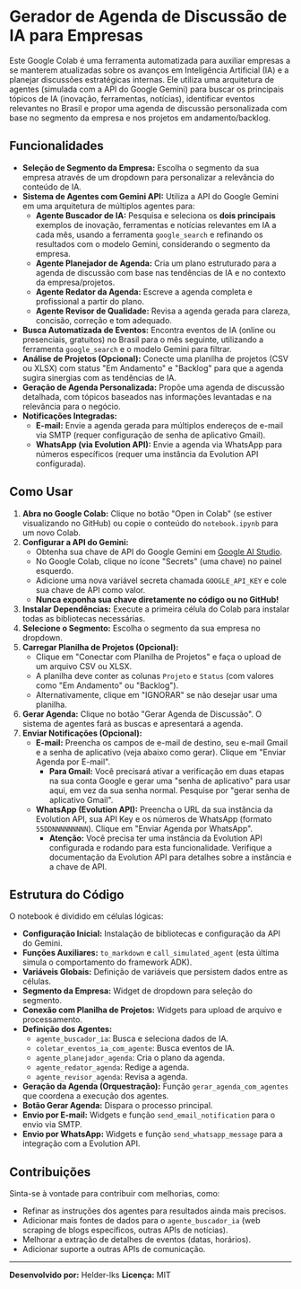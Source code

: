 # Gerador de Agenda de Discussão de IA para Empresas

Este Google Colab é uma ferramenta automatizada para auxiliar empresas a se manterem atualizadas sobre os avanços em Inteligência Artificial (IA) e a planejar discussões estratégicas internas. Ele utiliza uma arquitetura de agentes (simulada com a API do Google Gemini) para buscar os principais tópicos de IA (inovação, ferramentas, notícias), identificar eventos relevantes no Brasil e propor uma agenda de discussão personalizada com base no segmento da empresa e nos projetos em andamento/backlog.

## Funcionalidades

* **Seleção de Segmento da Empresa:** Escolha o segmento da sua empresa através de um dropdown para personalizar a relevância do conteúdo de IA.
* **Sistema de Agentes com Gemini API:** Utiliza a API do Google Gemini em uma arquitetura de múltiplos agentes para:
    * **Agente Buscador de IA:** Pesquisa e seleciona os **dois principais** exemplos de inovação, ferramentas e notícias relevantes em IA a cada mês, usando a ferramenta `google_search` e refinando os resultados com o modelo Gemini, considerando o segmento da empresa.
    * **Agente Planejador de Agenda:** Cria um plano estruturado para a agenda de discussão com base nas tendências de IA e no contexto da empresa/projetos.
    * **Agente Redator da Agenda:** Escreve a agenda completa e profissional a partir do plano.
    * **Agente Revisor de Qualidade:** Revisa a agenda gerada para clareza, concisão, correção e tom adequado.
* **Busca Automatizada de Eventos:** Encontra eventos de IA (online ou presenciais, gratuitos) no Brasil para o mês seguinte, utilizando a ferramenta `google_search` e o modelo Gemini para filtrar.
* **Análise de Projetos (Opcional):** Conecte uma planilha de projetos (CSV ou XLSX) com status "Em Andamento" e "Backlog" para que a agenda sugira sinergias com as tendências de IA.
* **Geração de Agenda Personalizada:** Propõe uma agenda de discussão detalhada, com tópicos baseados nas informações levantadas e na relevância para o negócio.
* **Notificações Integradas:**
    * **E-mail:** Envie a agenda gerada para múltiplos endereços de e-mail via SMTP (requer configuração de senha de aplicativo Gmail).
    * **WhatsApp (via Evolution API):** Envie a agenda via WhatsApp para números específicos (requer uma instância da Evolution API configurada).

## Como Usar

1.  **Abra no Google Colab:** Clique no botão "Open in Colab" (se estiver visualizando no GitHub) ou copie o conteúdo do `notebook.ipynb` para um novo Colab.
2.  **Configurar a API do Gemini:**
    * Obtenha sua chave de API do Google Gemini em [Google AI Studio](https://aistudio.google.com/app/apikey).
    * No Google Colab, clique no ícone "Secrets" (uma chave) no painel esquerdo.
    * Adicione uma nova variável secreta chamada `GOOGLE_API_KEY` e cole sua chave de API como valor.
    * **Nunca exponha sua chave diretamente no código ou no GitHub!**
3.  **Instalar Dependências:** Execute a primeira célula do Colab para instalar todas as bibliotecas necessárias.
4.  **Selecione o Segmento:** Escolha o segmento da sua empresa no dropdown.
5.  **Carregar Planilha de Projetos (Opcional):**
    * Clique em "Conectar com Planilha de Projetos" e faça o upload de um arquivo CSV ou XLSX.
    * A planilha deve conter as colunas `Projeto` e `Status` (com valores como "Em Andamento" ou "Backlog").
    * Alternativamente, clique em "IGNORAR" se não desejar usar uma planilha.
6.  **Gerar Agenda:** Clique no botão "Gerar Agenda de Discussão". O sistema de agentes fará as buscas e apresentará a agenda.
7.  **Enviar Notificações (Opcional):**
    * **E-mail:** Preencha os campos de e-mail de destino, seu e-mail Gmail e a senha de aplicativo (veja abaixo como gerar). Clique em "Enviar Agenda por E-mail".
        * **Para Gmail:** Você precisará ativar a verificação em duas etapas na sua conta Google e gerar uma "senha de aplicativo" para usar aqui, em vez da sua senha normal. Pesquise por "gerar senha de aplicativo Gmail".
    * **WhatsApp (Evolution API):** Preencha o URL da sua instância da Evolution API, sua API Key e os números de WhatsApp (formato `55DDNNNNNNNNN`). Clique em "Enviar Agenda por WhatsApp".
        * **Atenção:** Você precisa ter uma instância da Evolution API configurada e rodando para esta funcionalidade. Verifique a documentação da Evolution API para detalhes sobre a instância e a chave de API.

## Estrutura do Código

O notebook é dividido em células lógicas:

* **Configuração Inicial:** Instalação de bibliotecas e configuração da API do Gemini.
* **Funções Auxiliares:** `to_markdown` e `call_simulated_agent` (esta última simula o comportamento do framework ADK).
* **Variáveis Globais:** Definição de variáveis que persistem dados entre as células.
* **Segmento da Empresa:** Widget de dropdown para seleção do segmento.
* **Conexão com Planilha de Projetos:** Widgets para upload de arquivo e processamento.
* **Definição dos Agentes:**
    * `agente_buscador_ia`: Busca e seleciona dados de IA.
    * `coletar_eventos_ia_com_agente`: Busca eventos de IA.
    * `agente_planejador_agenda`: Cria o plano da agenda.
    * `agente_redator_agenda`: Redige a agenda.
    * `agente_revisor_agenda`: Revisa a agenda.
* **Geração da Agenda (Orquestração):** Função `gerar_agenda_com_agentes` que coordena a execução dos agentes.
* **Botão Gerar Agenda:** Dispara o processo principal.
* **Envio por E-mail:** Widgets e função `send_email_notification` para o envio via SMTP.
* **Envio por WhatsApp:** Widgets e função `send_whatsapp_message` para a integração com a Evolution API.

## Contribuições

Sinta-se à vontade para contribuir com melhorias, como:

* Refinar as instruções dos agentes para resultados ainda mais precisos.
* Adicionar mais fontes de dados para o `agente_buscador_ia` (web scraping de blogs específicos, outras APIs de notícias).
* Melhorar a extração de detalhes de eventos (datas, horários).
* Adicionar suporte a outras APIs de comunicação.

---
**Desenvolvido por:** Helder-lks
**Licença:** MIT 
